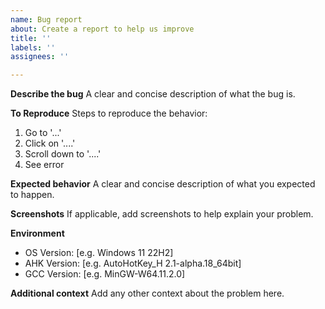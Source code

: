```yaml
---
name: Bug report
about: Create a report to help us improve
title: ''
labels: ''
assignees: ''

---
```


**Describe the bug**
A clear and concise description of what the bug is.

**To Reproduce**
Steps to reproduce the behavior:
1. Go to '...'
2. Click on '....'
3. Scroll down to '....'
4. See error

**Expected behavior**
A clear and concise description of what you expected to happen.

**Screenshots**
If applicable, add screenshots to help explain your problem.

**Environment**
 - OS Version: [e.g. Windows 11 22H2]
 - AHK Version: [e.g. AutoHotKey_H 2.1-alpha.18_64bit]
 - GCC Version: [e.g. MinGW-W64.11.2.0]

**Additional context**
Add any other context about the problem here.
